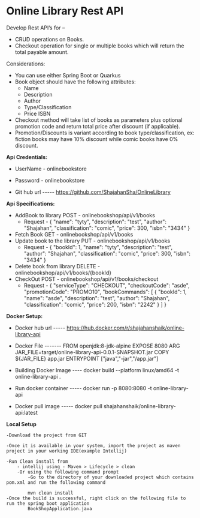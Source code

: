 # Online Library Rest API

Develop Rest API’s for – 
- CRUD operations on Books. 
- Checkout operation for single or multiple books which will return the total payable amount.
	
Considerations: 
- You can use either Spring Boot or Quarkus 
- Book object should have the following attributes: 
	- Name 
	- Description 
	- Author 
	- Type/Classification 
	- Price ISBN 
- Checkout method will take list of books as parameters plus optional promotion code and return total price after discount (if applicable). 
- Promotion/Discounts is variant according to book type/classification, ex: fiction books may have 10% discount while comic books have 0% discount.	

**Api Credentials:**
- UserName - onlinebookstore
- Password - onlinebookstore


- Git hub url -----
https://github.com/ShajahanSha/OnlineLibrary

**Api Specifications:**
- AddBook to library POST - onlinebookshop/api/v1/books
    - Request - {
        "name": "tyty",
        "description": "test",
        "author": "Shajahan",
        "classification": "comic",
        "price": 300,
        "isbn": "3434"
    }
- Fetch Book GET - onlinebookshop/api/v1/books
- Update book to the library PUT - onlinebookshop/api/v1/books
    - Request - {
                  "bookId": 1,
                  "name": "tyty",
                  "description": "test",
                  "author": "Shajahan",
                  "classification": "comic",
                  "price": 300,
                  "isbn": "3434"
              }
- Delete book from library DELETE - onlinebookshop/api/v1/books/{bookId}
- CheckOut POST - onlinebookshop/api/v1/books/checkout
    - Request - {
                  "serviceType": "CHECKOUT",
                  "checkoutCode": "asde",
                  "promotionCode": "PROMO10",
                  "bookCommands": [
                      {
                          "bookId": 1,
                          "name": "asde",
                          "description": "test",
                          "author": "Shajahan",
                          "classification": "comic",
                          "price": 200,
                          "isbn": "2242"
                      }
                  ]
              }

**Docker Setup:**
- Docker hub url -----
https://hub.docker.com/r/shajahanshaik/online-library-api

- Docker File -------
	FROM openjdk:8-jdk-alpine
	EXPOSE 8080
	ARG JAR_FILE=target/online-library-api-0.0.1-SNAPSHOT.jar
	COPY ${JAR_FILE} app.jar
	ENTRYPOINT ["java","-jar","/app.jar"]


- Building Docker Image ----
docker build --platform linux/amd64 -t online-library-api .

- Run docker container -----
docker run -p 8080:8080 -t online-library-api

- Docker pull image -----
docker pull shajahanshaik/online-library-api:latest


**Local Setup**

	-Download the project from GIT

	-Once it is available in your system, import the project as maven project in your working IDE(example Intellij)

	-Run Clean install from 
		- intellij using - Maven > Lifecycle > clean
		-Or using the following command prompt
			-Go to the directory of your downloaded project which contains pom.xml and run the following command

			mvn clean install
	-Once the build is successful, right click on the following file to run the spring boot application
			BookShopApplication.java
